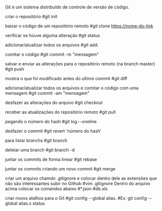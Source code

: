 Git é um sistema distribuído de controle de versão de código.

criar o repositório
#git init

baixar o código de um repositório remoto
#git clone <https://nome-do-link>

verificar se houve alguma alteração
#git status

adicionar/atualizar todos os arquivos
#git add.

comitar o código
#git commit -m "mensagem"

salvar e enviar as alterações para o repositório remoto (na branch master)
#git push

mostra o que foi modificado antes do ultimo commit
#git diff

adicionar/atualizar todos os arquivos e comitar o código com uma mensagem
#git commit -am "mensagem"

desfazer as alterações do arquivo
#git checkout <nome do arquivo>

receber as atualizações do repositório remoto
#git pull <remote>

pegando o número do hash
#git log -- oneline

desfazer o commit
#git revert 'número do hash'

para listar branchs
#git branch

deletar uma branch
#git branch -d <nome-da-branch>

juntar os commits de forma linear
#git rebase <nome-da-branch>

juntar os commits criando um novo commit
#git merge <nome-da-branch>

criar um arquivo chamdo .gitignore e colocar dentro dele as extensões que não são interessantes subir no Github
#vim .gitignore
Dentro do arquivo acima colocar os comandos abaixo
#*.json
#db.xls

criar novos atalhos para o Git
#git config --global alias.<letra> <comando>
#Ex: git config --global alias.s status
